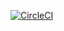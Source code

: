 [![CircleCI](https://dl.circleci.com/status-badge/img/gh/doxcom/sfg-pet-clinic/tree/main.svg?style=svg)](https://dl.circleci.com/status-badge/redirect/gh/doxcom/sfg-pet-clinic/tree/main)